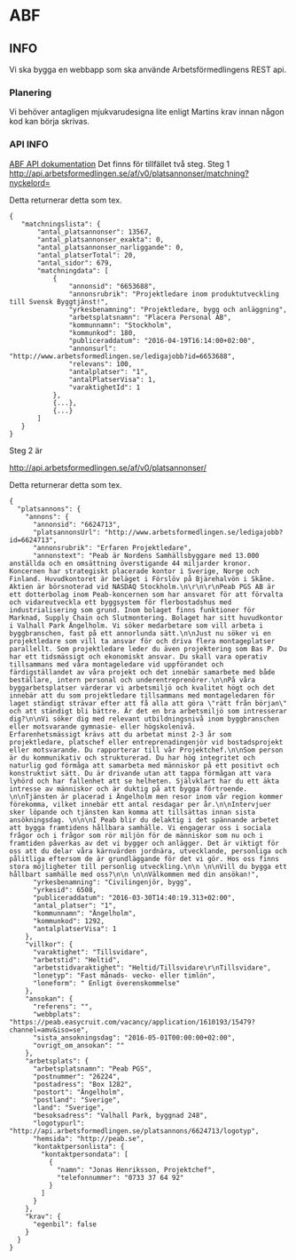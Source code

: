 # ABF

## INFO

Vi ska bygga en webbapp som ska använde Arbetsförmedlingens REST api.
  
### Planering
  Vi behöver antagligen mjukvarudesigna lite enligt Martins krav innan någon kod kan börja skrivas.

### API INFO
[ABF API dokumentation](http://www.arbetsformedlingen.se/download/18.362b127c14924e08e87137a/1456135311017/tekniskbeskr_ledigajobb.pdf)
Det finns för tillfället två steg.
Steg 1
[http://api.arbetsformedlingen.se/af/v0/platsannonser/matchning?nyckelord=<MATCHNINGS-ORD>](http://api.arbetsformedlingen.se/af/v0/platsannonser/matchning?nyckelord=<MATCHNINGS-ORD>)

Detta returnerar detta som tex.

    {
       "matchningslista": {
           "antal_platsannonser": 13567,
           "antal_platsannonser_exakta": 0,
           "antal_platsannonser_narliggande": 0,
           "antal_platserTotal": 20,
           "antal_sidor": 679,
           "matchningdata": [
               {
                   "annonsid": "6653688",
                   "annonsrubrik": "Projektledare inom produktutveckling till Svensk Byggtjänst!",
                   "yrkesbenamning": "Projektledare, bygg och anläggning",
                   "arbetsplatsnamn": "Placera Personal AB",
                   "kommunnamn": "Stockholm",
                   "kommunkod": 180,
                   "publiceraddatum": "2016-04-19T16:14:00+02:00",
                   "annonsurl": "http://www.arbetsformedlingen.se/ledigajobb?id=6653688",
                   "relevans": 100,
                   "antalplatser": "1",
                   "antalPlatserVisa": 1,
                   "varaktighetId": 1
               },
               {...},
               {...}
           ]
       }
    }

 Steg 2 är
 
[http://api.arbetsformedlingen.se/af/v0/platsannonser/<ANNONSID>](http://api.arbetsformedlingen.se/af/v0/platsannonser/<ANNONSID>)

Detta returnerar detta som tex.

    {
      "platsannons": {
        "annons": {
          "annonsid": "6624713",
          "platsannonsUrl": "http://www.arbetsformedlingen.se/ledigajobb?id=6624713",
          "annonsrubrik": "Erfaren Projektledare",
          "annonstext": "Peab är Nordens Samhällsbyggare med 13.000 anställda och en omsättning överstigande 44 miljarder kronor. Koncernen har strategiskt placerade kontor i Sverige, Norge och Finland. Huvudkontoret är beläget i Förslöv på Bjärehalvön i Skåne. Aktien är börsnoterad vid NASDAQ Stockholm.\n\r\n\r\nPeab PGS AB är ett dotterbolag inom Peab-koncernen som har ansvaret för att förvalta och vidareutveckla ett byggsystem för flerbostadshus med industrialisering som grund. Inom bolaget finns funktioner för Marknad, Supply Chain och Slutmontering. Bolaget har sitt huvudkontor i Valhall Park Ängelholm. Vi söker medarbetare som vill arbeta i byggbranschen, fast på ett annorlunda sätt.\n\nJust nu söker vi en projektledare som vill ta ansvar för och driva flera montageplatser parallellt. Som projektledare leder du även projektering som Bas P. Du har ett tidsmässigt och ekonomiskt ansvar. Du skall vara operativ tillsammans med våra montageledare vid uppförandet och färdigställandet av våra projekt och det innebär samarbete med både beställare, intern personal och underentreprenörer.\n\nPå våra byggarbetsplatser värderar vi arbetsmiljö och kvalitet högt och det innebär att du som projektledare tillsammans med montageledaren för laget ständigt strävar efter att få alla att göra \"rätt från början\" och att ständigt bli bättre. Är det en bra arbetsmiljö som intresserar dig?\n\nVi söker dig med relevant utbildningsnivå inom byggbranschen eller motsvarande gymnasie- eller högskolenivå. Erfarenhetsmässigt krävs att du arbetat minst 2-3 år som projektledare, platschef eller entreprenadingenjör vid bostadsprojekt eller motsvarande. Du rapporterar till vår Projektchef.\n\nSom person är du kommunikativ och strukturerad. Du har hög integritet och naturlig god förmåga att samarbeta med människor på ett positivt och konstruktivt sätt. Du är drivande utan att tappa förmågan att vara lyhörd och har fallenhet att se helheten. Självklart har du ett äkta intresse av människor och är duktig på att bygga förtroende. \n\nTjänsten är placerad i Ängelholm men resor inom vår region kommer förekomma, vilket innebär ett antal resdagar per år.\n\nIntervjuer sker löpande och tjänsten kan komma att tillsättas innan sista ansökningsdag. \n\n\nI Peab blir du delaktig i det spännande arbetet att bygga framtidens hållbara samhälle. Vi engagerar oss i sociala frågor och i frågor som rör miljön för de människor som nu och i framtiden påverkas av det vi bygger och anlägger. Det är viktigt för oss att du delar våra kärnvärden jordnära, utvecklande, personliga och pålitliga eftersom de är grundläggande för det vi gör. Hos oss finns stora möjligheter till personlig utveckling.\n\n \n\nVill du bygga ett hållbart samhälle med oss?\n\n \n\nVälkommen med din ansökan!",
          "yrkesbenamning": "Civilingenjör, bygg",
          "yrkesid": 6508,
          "publiceraddatum": "2016-03-30T14:40:19.313+02:00",
          "antal_platser": "1",
          "kommunnamn": "Ängelholm",
          "kommunkod": 1292,
          "antalplatserVisa": 1
        },
        "villkor": {
          "varaktighet": "Tillsvidare",
          "arbetstid": "Heltid",
          "arbetstidvaraktighet": "Heltid/Tillsvidare\r\nTillsvidare",
          "lonetyp": "Fast månads- vecko- eller timlön",
          "loneform": " Enligt överenskommelse"
        },
        "ansokan": {
          "referens": "",
          "webbplats": "https://peab.easycruit.com/vacancy/application/1610193/15479?channel=amv&iso=se",
          "sista_ansokningsdag": "2016-05-01T00:00:00+02:00",
          "ovrigt_om_ansokan": ""
        },
        "arbetsplats": {
          "arbetsplatsnamn": "Peab PGS",
          "postnummer": "26224",
          "postadress": "Box 1282",
          "postort": "Ängelholm",
          "postland": "Sverige",
          "land": "Sverige",
          "besoksadress": "Valhall Park, byggnad 248",
          "logotypurl": "http://api.arbetsformedlingen.se/platsannons/6624713/logotyp",
          "hemsida": "http://peab.se",
          "kontaktpersonlista": {
            "kontaktpersondata": [
              {
                "namn": "Jonas Henriksson, Projektchef",
                "telefonnummer": "0733 37 64 92"
              }
            ]
          }
        },
        "krav": {
          "egenbil": false
        }
      }
    }